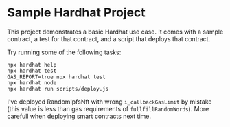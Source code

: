 # Sample Hardhat Project

This project demonstrates a basic Hardhat use case. It comes with a sample contract, a test for that contract, and a script that deploys that contract.

Try running some of the following tasks:

```shell
npx hardhat help
npx hardhat test
GAS_REPORT=true npx hardhat test
npx hardhat node
npx hardhat run scripts/deploy.js
```
I've deployed RandomIpfsNft with wrong ```i_callbackGasLimit``` by mistake (this value is less than gas requirements of ```fullfillRandomWords```). More carefull when deploying smart contracts next time. 
